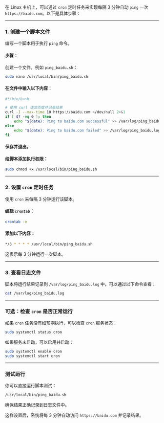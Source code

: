 在 Linux 主机上，可以通过 `cron` 定时任务来实现每隔 3 分钟自动 `ping` 一次 `https://baidu.com`。以下是具体步骤：

---

### 1. **创建一个脚本文件**
编写一个脚本用于执行 `ping` 命令。

#### 步骤：
创建一个文件，例如 `ping_baidu.sh`：
```bash
sudo nano /usr/local/bin/ping_baidu.sh
```

#### 在文件中输入以下内容：
```bash
#!/bin/bash

# 使用 curl 请求百度并记录结果
curl -I --max-time 10 https://baidu.com >/dev/null 2>&1
if [ $? -eq 0 ]; then
    echo "$(date): Ping to baidu.com successful" >> /var/log/ping_baidu.log
else
    echo "$(date): Ping to baidu.com failed" >> /var/log/ping_baidu.log
fi
```

#### 保存并退出。

#### 给脚本添加执行权限：
```bash
sudo chmod +x /usr/local/bin/ping_baidu.sh
```

---

### 2. **设置 `cron` 定时任务**
使用 `cron` 来每隔 3 分钟运行该脚本。

#### 编辑 `crontab`：
```bash
crontab -e
```

#### 添加以下内容：
```bash
*/3 * * * * /usr/local/bin/ping_baidu.sh
```
这表示每 3 分钟运行一次脚本。

---

### 3. **查看日志文件**
脚本将运行结果记录到 `/var/log/ping_baidu.log` 中，可以通过以下命令查看：
```bash
cat /var/log/ping_baidu.log
```

---

### 可选：检查 `cron` 是否正常运行
如果 `cron` 任务没有如预期执行，可以检查 `cron` 服务状态：
```bash
sudo systemctl status cron
```

如果服务未启动，可以启用并启动：
```bash
sudo systemctl enable cron
sudo systemctl start cron
```

---

### 测试运行
你可以直接运行脚本测试：
```bash
/usr/local/bin/ping_baidu.sh
```
确保结果正确记录到日志文件中。

这样设置后，系统将每 3 分钟自动访问 `https://baidu.com` 并记录结果。